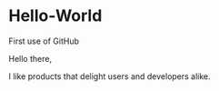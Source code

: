# Hello-World
First use of GitHub

Hello there,

I like products that delight users and developers alike.
